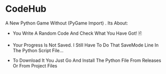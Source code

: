 # CodeHub
A New Python Game Without (PyGame Import) . Its About:
- You Write A Random Code And Check What You Have Got! 🖹
- Your Progress Is Not Saved. I Still Have To Do That SaveMode Line In The Python Script File...

- To Download It You Just Go And Install The Python File From Releases Or From Project Files
